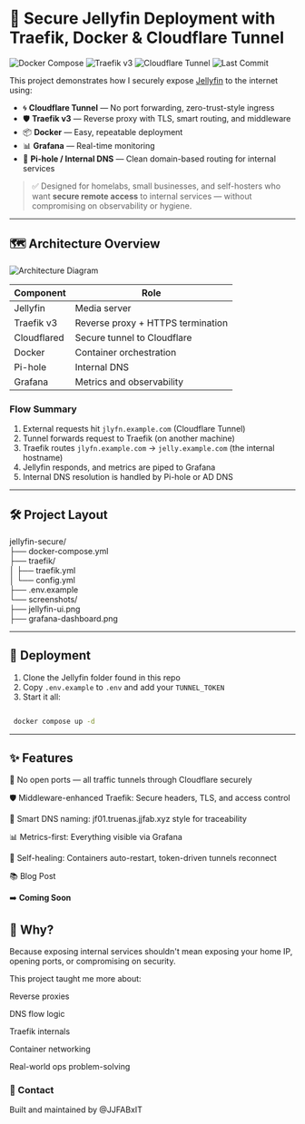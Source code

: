 # 🔐 Secure Jellyfin Deployment with Traefik, Docker & Cloudflare Tunnel

![Docker Compose](https://img.shields.io/badge/deploy-Docker_Compose-blue?logo=docker)
![Traefik v3](https://img.shields.io/badge/reverse_proxy-Traefik_v3-orange?logo=traefikproxy)
![Cloudflare Tunnel](https://img.shields.io/badge/secure_access-Cloudflare_Tunnel-lightgrey?logo=cloudflare)
![Last Commit](https://img.shields.io/github/last-commit/JJFABxIT/NotAnITGuy/homelab/docker/jellyfin)

This project demonstrates how I securely expose [Jellyfin](https://jellyfin.org) to the internet using:

- 🌀 **Cloudflare Tunnel** — No port forwarding, zero-trust-style ingress
- 🛡️ **Traefik v3** — Reverse proxy with TLS, smart routing, and middleware
- 📦 **Docker** — Easy, repeatable deployment
- 📊 **Grafana** — Real-time monitoring
- 🧠 **Pi-hole / Internal DNS** — Clean domain-based routing for internal services

> ✅ Designed for homelabs, small businesses, and self-hosters who want **secure remote access** to internal services — without compromising on observability or hygiene.

---

## 🗺️ Architecture Overview

![Architecture Diagram](docs/architecture-diagram.png)

| Component     | Role                              |
|---------------|-----------------------------------|
| Jellyfin      | Media server                      |
| Traefik v3    | Reverse proxy + HTTPS termination |
| Cloudflared   | Secure tunnel to Cloudflare       |
| Docker        | Container orchestration           |
| Pi-hole       | Internal DNS                      |
| Grafana       | Metrics and observability         |

### Flow Summary

1. External requests hit `jlyfn.example.com` (Cloudflare Tunnel)
2. Tunnel forwards request to Traefik (on another machine)
3. Traefik routes `jlyfn.example.com` → `jelly.example.com` (the internal hostname)
4. Jellyfin responds, and metrics are piped to Grafana
5. Internal DNS resolution is handled by Pi-hole or AD DNS

---

## 🛠️ Project Layout

jellyfin-secure/ <br>
├── docker-compose.yml<br>
├── traefik/<br>
│ ├── traefik.yml<br>
│ └── config.yml<br>
├── .env.example<br>
└── screenshots/<br>
  ├── jellyfin-ui.png<br>
  ├── grafana-dashboard.png<br>

---

## 🚀 Deployment

1. Clone the Jellyfin folder found in this repo
2. Copy `.env.example` to `.env` and add your `TUNNEL_TOKEN`  
3. Start it all:

``` bash

 docker compose up -d

```

---

## ✨ Features

🔐 No open ports — all traffic tunnels through Cloudflare securely

🛡️ Middleware-enhanced Traefik: Secure headers, TLS, and access control

🎨 Smart DNS naming: jf01.truenas.jjfab.xyz style for traceability

📊 Metrics-first: Everything visible via Grafana

🤖 Self-healing: Containers auto-restart, token-driven tunnels reconnect

📚 Blog Post

➡️ **Coming Soon**

## 🙋 Why?

Because exposing internal services shouldn't mean exposing your home IP, opening ports, or compromising on security.

This project taught me more about:

Reverse proxies

DNS flow logic

Traefik internals

Container networking

Real-world ops problem-solving

### 💬 Contact

Built and maintained by @JJFABxIT
